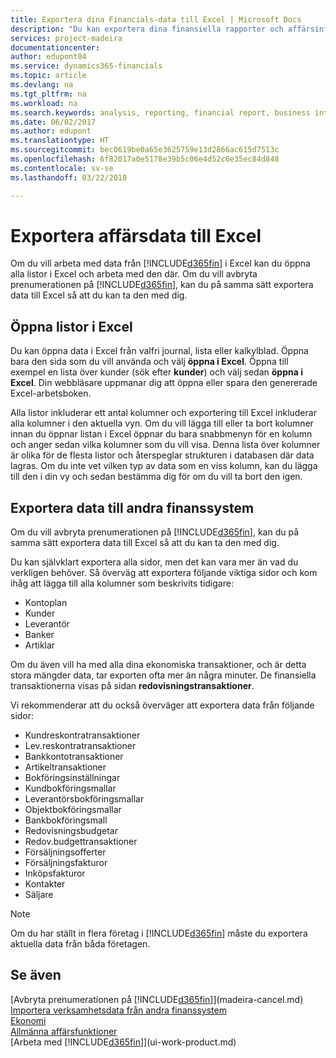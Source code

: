 ```yaml
---
title: Exportera dina Financials-data till Excel | Microsoft Docs
description: "Du kan exportera dina finansiella rapporter och affärsinformationsdata från Finance and Operations, Business edition till Excel, eller också öppna dina Financials-data i Excel."
services: project-madeira
documentationcenter: 
author: edupont04
ms.service: dynamics365-financials
ms.topic: article
ms.devlang: na
ms.tgt_pltfrm: na
ms.workload: na
ms.search.keywords: analysis, reporting, financial report, business intelligence, BI, Excel
ms.date: 06/02/2017
ms.author: edupont
ms.translationtype: HT
ms.sourcegitcommit: bec0619be0a65e3625759e13d2866ac615d7513c
ms.openlocfilehash: 6f82017a0e5178e39b5c06e4d52c6e35ec84d848
ms.contentlocale: sv-se
ms.lasthandoff: 03/22/2018

---
```

# <a name="exporting-your-business-data-to-excel"></a>Exportera affärsdata till Excel
Om du vill arbeta med data från [!INCLUDE[d365fin](includes/d365fin_md.md)] i Excel kan du öppna alla listor i Excel och arbeta med den där. Om du vill avbryta prenumerationen på [!INCLUDE[d365fin](includes/d365fin_md.md)], kan du på samma sätt exportera data till Excel så att du kan ta den med dig.

## <a name="opening-lists-in-excel"></a>Öppna listor i Excel
Du kan öppna data i Excel från valfri journal, lista eller kalkylblad. Öppna bara den sida som du vill använda och välj **öppna i Excel**. Öppna till exempel en lista över kunder (sök efter **kunder**) och välj sedan **öppna i Excel**. Din webbläsare uppmanar dig att öppna eller spara den genererade Excel-arbetsboken.  

Alla listor inkluderar ett antal kolumner och exportering till Excel inkluderar alla kolumner i den aktuella vyn. Om du vill lägga till eller ta bort kolumner innan du öppnar listan i Excel öppnar du bara snabbmenyn för en kolumn och anger sedan vilka kolumner som du vill visa. Denna lista över kolumner är olika för de flesta listor och återspeglar strukturen i databasen där data lagras. Om du inte vet vilken typ av data som en viss kolumn, kan du lägga till den i din vy och sedan bestämma dig för om du vill ta bort den igen.  

## <a name="exporting-data-to-other-finance-systems"></a>Exportera data till andra finanssystem
Om du vill avbryta prenumerationen på [!INCLUDE[d365fin](includes/d365fin_md.md)], kan du på samma sätt exportera data till Excel så att du kan ta den med dig.  

Du kan självklart exportera alla sidor, men det kan vara mer än vad du verkligen behöver. Så överväg att exportera följande viktiga sidor och kom ihåg att lägga till alla kolumner som beskrivits tidigare:  

* Kontoplan  
* Kunder  
* Leverantör  
* Banker  
* Artiklar  

Om du även vill ha med alla dina ekonomiska transaktioner, och är detta stora mängder data, tar exporten ofta mer än några minuter. De finansiella transaktionerna visas på sidan **redovisningstransaktioner**.  

Vi rekommenderar att du också överväger att exportera data från följande sidor:  

* Kundreskontratransaktioner  
* Lev.reskontratransaktioner  
* Bankkontotransaktioner  
* Artikeltransaktioner  
* Bokföringsinställningar  
* Kundbokföringsmallar  
* Leverantörsbokföringsmallar  
* Objektbokföringsmallar  
* Bankbokföringsmall  
* Redovisningsbudgetar  
* Redov.budgettransaktioner  
* Försäljningsofferter  
* Försäljningsfakturor  
* Inköpsfakturor  
* Kontakter  
* Säljare  

> [!NOTE]  
>   Om du har ställt in flera företag i [!INCLUDE[d365fin](includes/d365fin_md.md)] måste du exportera aktuella data från båda företagen.

## <a name="see-also"></a>Se även
[Avbryta prenumerationen på [!INCLUDE[d365fin](includes/d365fin_md.md)]](madeira-cancel.md)  
[Importera verksamhetsdata från andra finanssystem](upload-data.md)  
[Ekonomi](finance.md)  
[Allmänna affärsfunktioner](ui-across-business-areas.md)  
[Arbeta med [!INCLUDE[d365fin](includes/d365fin_md.md)]](ui-work-product.md)  

